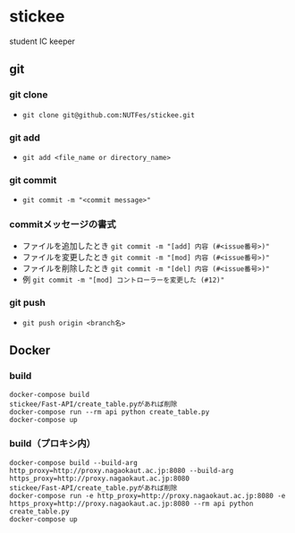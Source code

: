 # stickee
student IC keeper

## git
### git clone
- `git clone git@github.com:NUTFes/stickee.git`  

### git add
- `git add <file_name or directory_name>`

### git commit
- `git commit -m "<commit message>"`

### commitメッセージの書式
- ファイルを追加したとき
`git commit -m "[add] 内容 (#<issue番号>)"`
- ファイルを変更したとき
`git commit -m "[mod] 内容 (#<issue番号>)"`
- ファイルを削除したとき
`git commit -m "[del] 内容 (#<issue番号>)"`
- 例
`git commit -m "[mod] コントローラーを変更した (#12)"`

### git push
- `git push origin <branch名>`

## Docker
### build
```
docker-compose build
stickee/Fast-API/create_table.pyがあれば削除
docker-compose run --rm api python create_table.py
docker-compose up
```
### build（プロキシ内）
```
docker-compose build --build-arg http_proxy=http://proxy.nagaokaut.ac.jp:8080 --build-arg https_proxy=http://proxy.nagaokaut.ac.jp:8080
stickee/Fast-API/create_table.pyがあれば削除
docker-compose run -e http_proxy=http://proxy.nagaokaut.ac.jp:8080 -e https_proxy=http://proxy.nagaokaut.ac.jp:8080 --rm api python create_table.py
docker-compose up
```


